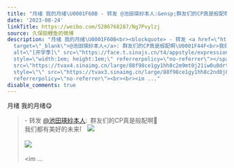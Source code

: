 ```yaml
---
title: "月绪 我的月绪\U0001F60B - 转发 @池田瑛紗本人:&ensp;群友们的CP真是般配啊\U0001F44F我们都有美好的未来[开学季] [图片][图片][图片][图片]"
date: '2023-08-24'
linkTitle: https://weibo.com/5286768287/Ng7Pvylzj
source: 久保田鲤鱼的微博
description: "月绪 我的月绪\U0001F60B<br><blockquote> - 转发 <a href=\"https://weibo.com/2298055905\"
  target=\"_blank\">@池田瑛紗本人</a>: 群友们的CP真是般配啊\U0001F44F<br>我们都有美好的未来<span class=\"url-icon\"><img
  alt=\"[开学季]\" src=\"https://face.t.sinajs.cn/t4/appstyle/expression/ext/normal/72/2021_kaixueji_org.png\"
  style=\"width:1em; height:1em;\" referrerpolicy=\"no-referrer\"></span> <img style=\"\"
  src=\"https://tvax4.sinaimg.cn/large/88f98ce1gy1hh8c2m9mt0j21iw0u0drt.jpg\" referrerpolicy=\"no-referrer\"><br><br><img
  style=\"\" src=\"https://tvax3.sinaimg.cn/large/88f98ce1gy1hh8c2nd8j8j21ht0u0gxr.jpg\"
  referrerpolicy=\"no-referrer\"><br><br><im ..."
disable_comments: true
---
```

月绪 我的月绪😋<br><blockquote> - 转发 <a href="https://weibo.com/2298055905" target="_blank">@池田瑛紗本人</a>: 群友们的CP真是般配啊👏<br>我们都有美好的未来<span class="url-icon"><img alt="[开学季]" src="https://face.t.sinajs.cn/t4/appstyle/expression/ext/normal/72/2021_kaixueji_org.png" style="width:1em; height:1em;" referrerpolicy="no-referrer"></span> <img style="" src="https://tvax4.sinaimg.cn/large/88f98ce1gy1hh8c2m9mt0j21iw0u0drt.jpg" referrerpolicy="no-referrer"><br><br><img style="" src="https://tvax3.sinaimg.cn/large/88f98ce1gy1hh8c2nd8j8j21ht0u0gxr.jpg" referrerpolicy="no-referrer"><br><br><im ...